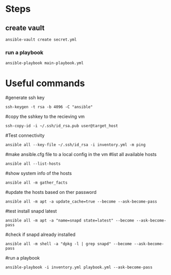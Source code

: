 # Steps
## create vault
```
ansible-vault create secret.yml
```
### run a playbook
```
ansible-playbook main-playbook.yml
```

# Useful commands
#generate ssh key
```
ssh-keygen -t rsa -b 4096 -C "ansible"
```
 
#copy the sshkey to the recieving vm
```
ssh-copy-id -i ~/.ssh/id_rsa.pub user@target_host
```

#Test connectivity
```
ansible all --key-file ~/.ssh/id_rsa -i inventory.yml -m ping
```

#make ansible.cfg file to a local config in the vm 
#list all available hosts 
```
ansible all --list-hosts
```

#show system info of the hosts 
```
ansible all -m gather_facts
```

#update the hosts based on ther password 
```
ansible all -m apt -a update_cache=true --become --ask-become-pass
```

#test install snapd latest
```
ansible all -m apt -a "name=snapd state=latest" --become --ask-become-pass
```

#check if snapd already installed 
```
ansible all -m shell -a "dpkg -l | grep snapd" --become --ask-become-pass
```

#run a playbook
```
ansible-playbook -i inventory.yml playbook.yml --ask-become-pass
```